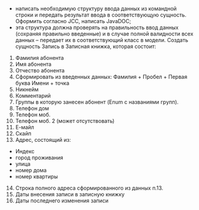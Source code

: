 - написать необходимую структуру ввода данных из командной строки и передать
результат ввода в соответствующую сущность. Оформить согласно JCC, написать
JavaDOC;
- эта структура должна проверять на правильность ввод данных (сохраняя
правильно введенные) и в случае полной валидности всех данных – передает их в
соответствующий класс в модели.
Создать сущность Запись в Записная книжка, которая состоит:
1. Фамилия абонента
2. Имя абонента
3. Отчество абонента
4. Сформировать из введенных данных: Фамилия + Пробел + Первая буква
Имени + точка
5. Никнейм
6. Комментарий
7. Группы в которую занесен абонент (Enum с названиями групп).
8. Телефон дом
9. Телефон моб.
10. Телефон моб. 2 (может отсутствовать)
11. Е-майл
12. Скайп
13. Адрес, состоящий из:
- Индекс
- город проживания
- улица
- номер дома
- номер квартиры
14. Строка полного адреса сформированного из данных п.13.
15. Даты внесения записи в записную книжку
16. Даты последнего изменения записи